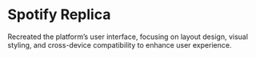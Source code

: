 # Spotify Replica
Recreated the platform’s user interface, focusing on layout design, visual styling, and cross-device compatibility to enhance user experience.